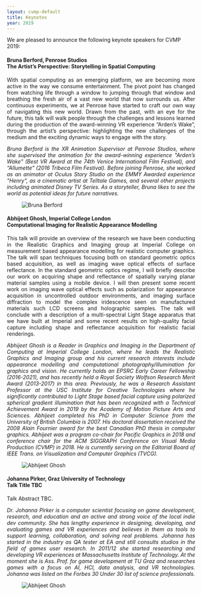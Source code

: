 ```yaml
---
layout: cvmp-default
title: Keynotes
year: 2019
---
```


We are pleased to announce the following keynote speakers for CVMP 2019:


<a name="BB" />
<div class="row">
<div class="col-xs-12 col-sm-7 col-md-8 col-lg-9" markdown="1" style="text-align: justify">

#### Bruna Berford, Penrose Studios<br>The Artist’s Perspective: Storytelling in Spatial Computing

With spatial computing as an emerging platform, we are becoming more active in the way we consume entertainment. The pivot point has changed from watching life through a window to jumping through that window and breathing the fresh air of a vast new world that now surrounds us. After continuous experiments, we at Penrose have started to craft our own way of navigating this new world. Drawn from the past, with an eye for the future, this talk will walk people through the challenges and lessons learned during the production of the award-winning VR experience “Arden’s Wake”, through the artist’s perspective: highlighting the new challenges of the medium and the exciting dynamic ways to engage with the story.


*Bruna Berford is the XR Animation Supervisor at Penrose Studios, where she supervised the animation for the award-winning experience "Arden’s Wake" (Best VR Award at the 74th Venice International Film Festival), and “Allumette" (2016 Tribeca Film Festival). Before joining Penrose, she worked as an animator at Oculus Story Studio on the EMMY Awarded experience "Henry", as a cinematic artist at Telltale Games, and several other projects including animated Disney TV Series. As a storyteller, Bruna likes to see the world as potential ideas for future narratives.*

</div>

<figure class="col-xs-6 col-sm-5 col-md-4 col-lg-3">
  <img src="{{site.url}}/img/2019/keynotes/bruna-berford .jpg" class="img-responsive img-thumbnail" alt="Bruna Berford " title="Bruna Berford">
</figure>

</div>


<a name="AG" />
<div class="row">
<div class="col-xs-12 col-sm-7 col-md-8 col-lg-9" markdown="1" style="text-align: justify">

#### Abhijeet Ghosh, Imperial College London<br>Computational Imaging for Realistic Appearance Modelling

This talk will provide an overview of the research we have been conducting in the Realistic Graphics and Imaging group at Imperial College on measurement based appearance modelling for realistic computer graphics. The talk will span techniques focusing both on standard geometric optics based acquisition, as well as imaging wave optical effects of surface reflectance. In the standard geometric optics regime, I will briefly describe our work on acquiring shape and reflectance of spatially varying planar material samples using a mobile device. I will then present some recent work on imaging wave optical effects such as polarization for appearance acquisition in uncontrolled outdoor environments, and imaging surface diffraction to model the complex iridescence seen on manufactured materials such LCD screens and holographic samples. The talk will conclude with a description of a multi-spectral Light Stage apparatus that we have built at Imperial and some recent results on high-quality facial capture including shape and reflectance acquisition for realistic facial renderings.

*Abhijeet Ghosh is a Reader in Graphics and Imaging in the Department of Computing at Imperial College London, where he leads the Realistic Graphics and Imaging group and his current research interests include appearance modelling and computational photography/illumination for graphics and vision. He currently holds an EPSRC Early Career Fellowship (2016-2021), and has recently held a Royal Society Wolfson Research Merit Award (2013-2017) in this area. Previously, he was a Research Assistant Professor at the USC Institute for Creative Technologies where he significantly contributed to Light Stage based facial capture using polarized spherical gradient illumination that has been recognized with a Technical Achievement Award in 2019 by the Academy of Motion Picture Arts and Sciences. Abhijeet completed his PhD in Computer Science from the University of British Columbia is 2007. His doctoral dissertation received the 2008 Alain Fournier award for the best Canadian PhD thesis in computer graphics. Abhijeet was a program co-chair for Pacific Graphics in 2018 and conference chair for the ACM SIGGRAPH Conference on Visual Media Production (CVMP) in 2018. He is currently serving on the Editorial Board of IEEE Trans. on Visualization and Computer Graphics (TVCG).*

</div>

<figure class="col-xs-6 col-sm-5 col-md-4 col-lg-3">
  <img src="{{site.url}}/img/2019/keynotes/abhijeet-ghosh.jpg" class="img-responsive img-thumbnail" alt="Abhijeet Ghosh" title="Abhijeet Ghosh">
</figure>

</div>





<a name="JP" />
<div class="row">
<div class="col-xs-12 col-sm-7 col-md-8 col-lg-9" markdown="1" style="text-align: justify">

#### Johanna Pirker, Graz University of Technology<br>Talk Title TBC

Talk Abstract TBC. 

*Dr. Johanna Pirker is a computer scientist focusing on game development, research, and education and an active and strong voice of the local indie dev community. She has lengthy experience in designing, developing, and evaluating games and VR experiences and believes in them as tools to support learning, collaboration, and solving real problems. Johanna has started in the industry as QA tester at EA and still consults studios in the field of games user research. In 2011/12 she started researching and developing VR experiences at Massachusetts Institute of Technology. At the moment she is Ass. Prof. for game
development at TU Graz and researches games with a focus on AI, HCI, data analysis, and VR technologies. Johanna was listed on the Forbes 30 Under 30 list of science professionals.*

</div>

<figure class="col-xs-6 col-sm-5 col-md-4 col-lg-3">
  <img src="{{site.url}}/img/2019/keynotes/johanna-pirker.jpg" class="img-responsive img-thumbnail" alt="Abhijeet Ghosh" title="Abhijeet Ghosh">
</figure>

</div>



